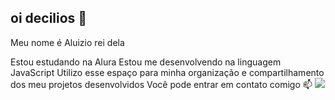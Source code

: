 ## oi decilios 👋

Meu nome é Aluizio rei dela

Estou estudando na Alura
Estou me desenvolvendo na linguagem JavaScript
Utilizo esse espaço para minha organização e compartilhamento dos meu projetos desenvolvidos
Você pode entrar em contato comigo 📫
![](https://i.giphy.com/media/v1.Y2lkPTc5MGI3NjExbWl4enJ2emd5dnZmMzRqeGNudml3MDMxcTB3Yzh2YzAxa2gzYjR3dCZlcD12MV9pbnRlcm5hbF9naWZfYnlfaWQmY3Q9Zw/FnWow5JESfWms/giphy.gif)



